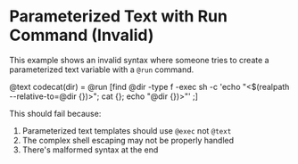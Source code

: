 # Parameterized Text with Run Command (Invalid)

This example shows an invalid syntax where someone tries to create a parameterized text variable with a `@run` command.

@text codecat(dir) = @run [find @dir -type f -exec sh -c 'echo "<$(realpath --relative-to=@dir {})>"; cat {}; echo "@dir {})>"' \;]

This should fail because:
1. Parameterized text templates should use `@exec` not `@text`
2. The complex shell escaping may not be properly handled
3. There's malformed syntax at the end